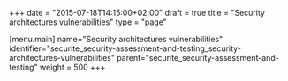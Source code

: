 +++
date = "2015-07-18T14:15:00+02:00"
draft = true
title = "Security architectures vulnerabilities"
type = "page"

[menu.main]
name="Security architectures vulnerabilities"
identifier="securite_security-assessment-and-testing_security-architectures-vulnerabilities"
parent="securite_security-assessment-and-testing"
weight = 500
+++